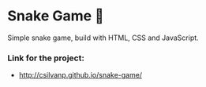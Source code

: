 # Snake Game 🐍
Simple snake game, build with HTML, CSS and JavaScript.

### Link for the project:
  - http://csilvanp.github.io/snake-game/
